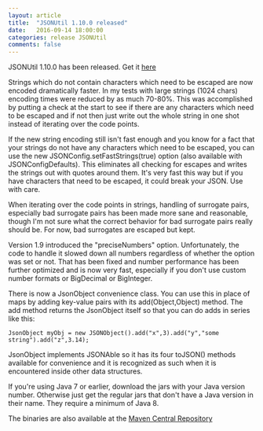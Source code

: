 ```yaml
---
layout: article
title:  "JSONUtil 1.10.0 released"
date:   2016-09-14 18:00:00
categories: release JSONUtil
comments: false
---
```

JSONUtil 1.10.0 has been released.  Get it [here](/JSONUtil/)

Strings which do not contain characters which need to be escaped are now encoded dramatically faster.  In my tests with large strings (1024 chars) encoding times were reduced by as much 70-80%.  This was accomplished by putting a check at the start to see if there are any characters which need to be escaped and if not then just write out the whole string in one shot instead of iterating over the code points.

If the new string encoding still isn't fast enough and you know for a fact that your strings do not have any characters which need to be escaped, you can use the new JSONConfig.setFastStrings(true) option (also available with JSONConfigDefaults).  This eliminates all checking for escapes and writes the strings out with quotes around them.  It's very fast this way but if you have characters that need to be escaped, it could break your JSON.  Use with care.

When iterating over the code points in strings, handling of surrogate pairs, especially bad surrogate pairs has been made more sane and reasonable, though I'm not sure what the correct behavior for bad surrogate pairs really should be.  For now, bad surrogates are escaped but kept.

Version 1.9 introduced the "preciseNumbers" option.  Unfortunately, the code to handle it slowed down all numbers regardless of whether the option was set or not.  That has been fixed and number performance has been further optimized and is now very fast, especially if you don't use custom number formats or BigDecimal or BigInteger.

There is now a JsonObject convenience class.  You can use this in place of maps by adding key-value pairs with its add(Object,Object) method.  The add method returns the JsonObject itself so that you can do adds in series like this:

    JsonObject myObj = new JSONObject().add("x",3).add("y","some string").add("z",3.14);

JsonObject implements JSONAble so it has its four toJSON() methods available for convenience and it is recognized as such when it is encountered inside other data structures.

If you're using Java 7 or earlier, download the jars with your Java version number. Otherwise just get the regular jars that don't have a Java version in their name. They require a minimum of Java 8.

The binaries are also available at the [Maven Central Repository](http://search.maven.org/#search%7Cgav%7C1%7Cg%3A%22org.kopitubruk.util%22%20AND%20a%3A%22JSONUtil%22)
